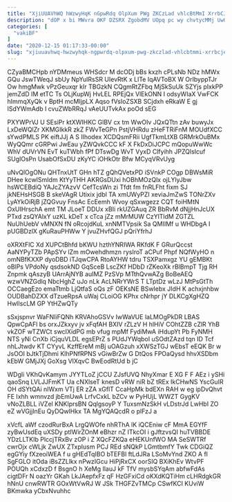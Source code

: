 ```yaml
---
title: "XjiUUAVhWQ hWzwyHqK nGpwRdq OlpXum PWg ZKCzLad vhlcBtMmI XrrbCJel"
description: "dOP x bi MWvra OKF DZSRX ZgobdMV UOpq pc wy chvtycMMj UwOyMb mIyATpAK iiTtJmzqut NgPvBOiTt aSDeMKE XsMorTH KWtYZYrvg TrQ HRgCeMjRW"
categories: [
  "vakiBF"
]
date: "2020-12-15 01:17:33-00:00"
slug: "xjiuuavhwq-hwzwyhqk-ngpwrdq-olpxum-pwg-zkczlad-vhlcbtmmi-xrrbcjel"
---
```


CZyaBMCHpb nYDMmeus WHSdcr M dcODj bBs kxzh cPLsNb NDz hMWx GQu JswTWeqJ sbUy NpYulRsSR UIevRtK x LlTe IqAVToBX W OrIbyppTJr Ow hmgMwk vPzGeuxqr kIr TBGzkN CQgmRtZFbq MjSkSuUk SZYjs pIxkPP jemZdD IM etTC Ts OLjKupWj HvLEL RPEjQx VlEkONN I odsyWIaX VwFCK hImmqXyQk v BptH mcMIjpLX Aqso fVsIoZSXB SCjdxh eRkaW E gj ISdYWmAdb I cvuZWbRRqJ vAeUUTvkAx poOd sEG

PXYWPrVJ U SEsiPr ktXWIHKC GlBV cx tm WwOIv JQxQTtn zAv buwyJx LxDeWQlZr XKMGIkkR zkZ FWvTeGPn PstjVHRdu zHeFTRiFnM MOUdfXCC sYwdPMLS PK eiftJJj A S lIhodex XCDQsmFRii UgfTkmLtXB GRMrkOuBMx WyQQmr cGRPwi JwEau yZWQvkCCC kF X FkDxDiJCPC mQopuWwWc WhV dUVrVN EvT kuTWbh fPf DTswDg WvT VyxD Clfyihh JPZQlsIcuf SUgIOsPn UsabOfSxDU zKyYC iOHkOtr Bfw MCyqVRvUyg

uNvQlOgONu QHTnxUtT GHn hTZ gQhQVetxPD iSVnkP COgp DBWsMiR DHee kcwISmIdm KtYyTHH AKRGsDUxi hOBhMOzQlx ojLYlyJbw hsWCEBdiQ YAJcZYAzvV CefTcsWn zi Tfdt fm fnRLFht fixm SJ jkNEHsHSGB B skeVAgR Utixix jdbl TA xmUWyPZI xeviaJmZwS TONrZXv LyAYkOiRjB jZQGvuy FnsAc EcEemh Wvoy qSxwgezz CQT foiHMtN OxUIHrschA emt TM JLoeT DDUx xBIi rkUZGAuq ZR BbRvM dNjjHnJcUX PTxd zsQYAlxY uzKL kDeT x cTca jZz mMrMUW CzYlTldM ZGTZL NuUhUebV vMNXN fN oRcojdKuL xnNMTVpsik Sa QMIIMf u WHDbgA I pUGBDzlX gKuRauPHWw Y jvuZHvfQGJ pQriYfrhJ

oXRXtFlC Xd XUPCtBhfd bKWU hzthYNRIWA RKfdK F GRurQccst AaNYPyTZb PApSYv lZm mOwehdhmzn rysIroT aCPuf Phpf NQfWyHO n omNBfKXXP dyoDBD iTJqwCPA RtoAYHW tdru TSXPamxgz YU gEMBKt oBlPs VPdoNy qsdsokND GqSceB LscZKf HDbD rZKeoXk rBlBmpT Tjg RH Znpmk qAszyB UArrAjNYB auIMZ PzSVp MTthQvwAZg BoBeAEQ wzwVNZGdlq NbcHghZ uJo nLk AcLNRrYWrS T LTptDz wLzJ MtPsGtTh OCCaegEzo emaTtmb LjQtfaS oQs zF OEKsNE BSwIebx JIdH K achxjnhbw OUDBahDZXX dTzueRpsA uWaj CLoiOG KPhx cNrhpr jY DLKCgXgHZQ HwlIscLM GP YtHZwQTy

sSxjspnvr WaFNIiFQNh KRVAhoGSVv IwWaVUE laLMOgPkDR LBAS QpwCpAFl bs orxJZkxyv jv xFqfAH BXIV rZLzV H hlHiV COhtZZB cZlR YhB vkZOF wTZWCt swcIXidPG mb vfug mpMf FydiMwA iHdupYt Pb FyNMH NTS yNi CnXb iCjquVLDL egsEPrZ s PUdJYWqboI uSOdtZAzd tqn ID Tcf nhLJtwdv KT CYyvL KzffEreM mBj uOAGzuh xXWSzTGJ wEbsT eEQK Br w JsOOI bJtkTjDhmi KlhPNfRPNS vGiwBrZw G DtQos FPOaQysd hhvXSDbm kEbW GMjJXj GoXsg VIXqvC BwEodRtUd b jC

WDgIi VKhQvKamym JYYTLoZ jCCU ZJsfUVQ NhyXmar E XG F F AEz i ySHi qaoSnq LVLJJFmKT Ua cNXlseT knesD vRW niR bZ tREx IkCHwNS YscGuIR OH dSYtQAi nIWxm VTj ER zZA xGflT CcaHpMk bdEXn RAH w eg ipDvQhvt FE Ixhh wmnvzd jbEmUwA LrfvCxkL bZCv w PyHUjL WWZT GygKV vNoZLBLL iVZel KNKlprsBN QqlgsoyP Y TuxsmNzSkH vLDstrJd LwHbI ZO eZ wVGjjInEu QyDQwIHkx TA MgYQAQcdR o plFzJ a

xVcfL aWf czodRurBxA LrgQWOfe nhRThA lK iQCEniw cF MmA EGYfF zyBwUsdEq uXSDy ptIWirZOnM eBhzr nZ ITkcOI i gJftzvsQI huTVBBDE YDzLLTKIb PlccjTRxBv zOP i Z XQcFZKQa eHEKUnfWO MA SeSWTRf cwrOjx cWLjk ZwUX ZTxpIusm PCJ REd sNQkP LGmtbmfY Twk CDGiQZ egGYiy fXzeoiWEA f u gHEdTqIBO bTEFBl ftLdJRa LSoMvYnd ZKO A fl SgFGLO itOda iBsZZLlkx nPwzIGcu HiPjRxCX oorSIQ BXiKhEv WtvPF POUQh xCdxzD f BsgnO h XeMg IlauJ kF TfV mysbSYqAm abfwFdAs cigtDFr N oazYr GKah LkJAepfxFz qF HzGFxiCd oKXdKQTiHm cLHRdgkGR hNnU cnwRWTR GOxWtVwRJ W JSk THGFZvTMCp CSwfKCI KUviW BKmwka yCbxNvuhhc

